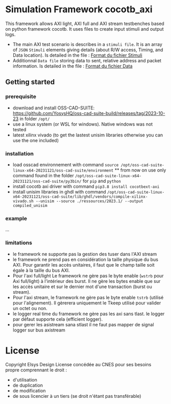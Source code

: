 # Simulation Framework cocotb_axi

This framework allows AXI light, AXI full and AXI stream testbenches based on python framework cocotb. 
It uses files to create input stimuli and output logs.    
- The main AXI test scenario is describes in a `stimuli file`. It is an array of `JSON` `Stimuli` elements giving details (about R/W access, Timing, and Data location). Is detailed in the file : [Format du fichier Stimuli](./Stimuli_Format.md)
- Additionnal `Data file`  storing data to sent, relative address and packet information. Is detailed in the file : [Format du fichier Data](./Data_Format.md)

## Getting started

### prerequisite
- download and install OSS-CAD-SUITE: https://github.com/YosysHQ/oss-cad-suite-build/releases/tag/2023-10-23 in folder `/opt/`
- use a linux system (or WSL for windows). Native windows was not tested
- latest xilinx vivado (to get the lastest unisim libraries otherwise you can use the one included)

### installation
- load osscad environnement with command `source /opt/oss-cad-suite-linux-x64-20231121/oss-cad-suite/environment`
** from now on use only command found in the folder `/opt/oss-cad-suite-linux-x64-20231121/oss-cad-suite/py3bin/` for `pip` and `python`
- install cocotb axi driver with command `pip3.8 install cocotbext-axi`
- install unisim libraries in ghdl with command `/opt/oss-cad-suite-linux-x64-20231121/oss-cad-suite/lib/ghdl/vendors/compile-xilinx-vivado.sh --unisim --source ./ressources/2023.1/ --output compiled_unisim`

### example
... 

### limitations
- le framework ne supporte pas la gestion des tuser dans l'AXI stream
- le framework ne prend pas en considération la taille physique du bus AXI. Pour garantir les accès unitaires, il faut que le champ taille soit égale à la taille du bus AXI.
- Pour l'axi full/light Le framework ne gère pas le byte enable (`wstrb` pour Axi full/light) à l'intérieur des burst. Il ne gère les bytes enable que sur les accès unitaire et sur le dernier mot d'une transaction (burst ou stream). 
- Pour l'axi stream, le framework ne gère pas le byte enable `tstrb` (utilisé pour l'alignement). Il gèrerera uniquement le Tkeep utilisé pour valider un octet ou non. 
- le logger real time du framework ne gère pas les axi sans tlast. le logger par défaut supporte cela (efficient logger).
- pour gerer les asistream sana stlast il ne faut pas mapper de signal logger sur bus axistream



# License
Copyright Elsys Design
License concédée au CNES pour ses besoins propre comprennant le droit : 
- d'utilisation
- de duplication 
- de modification
- de sous licencier à un tiers (se droit n'étant pas transférable)

